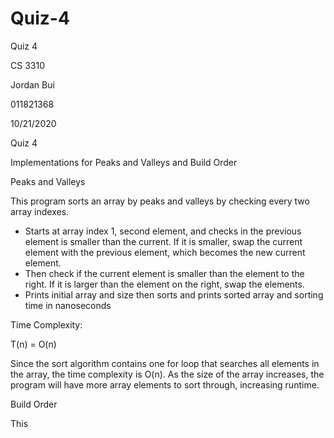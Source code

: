 # Quiz-4
Quiz 4 

CS 3310

Jordan Bui

011821368

10/21/2020


Quiz 4

Implementations for Peaks and Valleys and Build Order

Peaks and Valleys

 This program sorts an array by peaks and valleys by checking every two array
 indexes. 
 - Starts at array index 1, second element, and checks in the previous
 element is smaller than the current. If it is smaller, swap the current
 element with the previous element, which becomes the new current element.
 - Then check if the current element is smaller than the element to the
 right. If it is larger than the element on the right, swap the elements.
 - Prints initial array and size then sorts and prints sorted array and sorting time
 in nanoseconds
 
  Time Complexity:
  
   T(n) = O(n)
   
   Since the sort algorithm contains one for loop that searches all elements in the 
   array, the time complexity is O(n).
   As the size of the array increases, the program will have more array elements to sort 
   through, increasing runtime.

 
Build Order

 This
